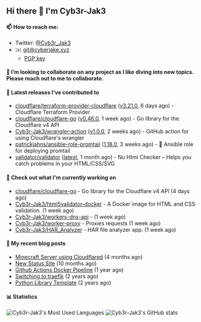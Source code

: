 ## Hi there 👋 I'm Cyb3r-Jak3

#### 📫 How to reach me:
  - Twitter: [@Cyb3r_Jak3](https://twitter.com/Cyb3r_Jak3)
  - ✉️ git@cyberjake.xyz
    - [PGP key](https://gist.githubusercontent.com/Cyb3r-Jak3/d1068b61b50239b171faf018a0269f67/raw/b876db002e6b0630795382c0b9134771ffa5fe3a/cyb3rjak3@pm.me.asc)


#### 👯 I’m looking to collaborate on any project as I like diving into new topics. Please reach out to me to collaborate.


#### 🔭 Latest releases I've contributed to

- [cloudflare/terraform-provider-cloudflare](https://github.com/cloudflare/terraform-provider-cloudflare) ([v3.21.0](https://github.com/cloudflare/terraform-provider-cloudflare/releases/tag/v3.21.0), 6 days ago) - Cloudflare Terraform Provider
- [cloudflare/cloudflare-go](https://github.com/cloudflare/cloudflare-go) ([v0.46.0](https://github.com/cloudflare/cloudflare-go/releases/tag/v0.46.0), 1 week ago) - Go library for the Cloudflare v4 API
- [Cyb3r-Jak3/wrangler-action](https://github.com/Cyb3r-Jak3/wrangler-action) ([v1.0.0](https://github.com/Cyb3r-Jak3/wrangler-action/releases/tag/v1.0.0), 2 weeks ago) - GitHub action for using Cloudflare&#39;s wrangler
- [patrickjahns/ansible-role-promtail](https://github.com/patrickjahns/ansible-role-promtail) ([1.18.0](https://github.com/patrickjahns/ansible-role-promtail/releases/tag/1.18.0), 3 weeks ago) - 🔧 Ansible role for deploying promtail
- [validator/validator](https://github.com/validator/validator) ([latest](https://github.com/validator/validator/releases/tag/latest), 1 month ago) - Nu Html Checker – Helps you catch problems in your HTML/CSS/SVG

#### 👷 Check out what I'm currently working on

- [cloudflare/cloudflare-go](https://github.com/cloudflare/cloudflare-go) - Go library for the Cloudflare v4 API (4 days ago)
- [Cyb3r-Jak3/html5validator-docker](https://github.com/Cyb3r-Jak3/html5validator-docker) - A Docker image for HTML and CSS validation.  (1 week ago)
- [Cyb3r-Jak3/workers-dns-api](https://github.com/Cyb3r-Jak3/workers-dns-api) -  (1 week ago)
- [Cyb3r-Jak3/worker-proxy](https://github.com/Cyb3r-Jak3/worker-proxy) - Proxies requests (1 week ago)
- [Cyb3r-Jak3/HAR_Analyzer](https://github.com/Cyb3r-Jak3/HAR_Analyzer) - HAR file analyzer app. (1 week ago)

#### 📜 My recent blog posts

- [Minecraft Server using Cloudflared](https://blog.cyberjake.xyz/Cloudflared-Minecraft/) (4 months ago)
- [New Status Site](https://blog.cyberjake.xyz/New-Status-Site/) (10 months ago)
- [Github Actions Docker Pipeline](https://blog.cyberjake.xyz/Github-Action-Docker/) (1 year ago)
- [Switching to traefik](https://blog.cyberjake.xyz/Traefik/) (2 years ago)
- [Python Library Template](https://blog.cyberjake.xyz/Python-Template/) (2 years ago)


#### 📊 Statistics
![Cyb3r-Jak3's Most Used Languages](https://github-readme-stats.vercel.app/api/top-langs/?username=Cyb3r-Jak3&theme=cobalt&hide=css,html,scss)
![Cyb3r-Jak3's GitHub stats](https://github-readme-stats.vercel.app/api?username=Cyb3r-Jak3&count_private=true&show_icons=true&theme=cobalt&line_height=40)
